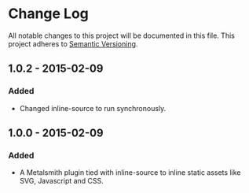 # Change Log
All notable changes to this project will be documented in this file.
This project adheres to [Semantic Versioning](http://semver.org/).

## 1.0.2 - 2015-02-09
### Added
- Changed inline-source to run synchronously.

## 1.0.0 - 2015-02-09
### Added
- A Metalsmith plugin tied with inline-source to inline static assets like SVG, Javascript and CSS.
